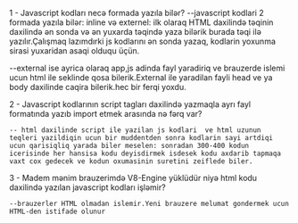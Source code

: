 1 - Javascript kodları necə formada yazıla bilər?
   --javascript kodlari  2 formada yazıla bilər: inline və externel: ilk olaraq HTML daxilində  <body></body> təqinin daxilində ən sonda və ən yuxarda <head></head> təqində yaza  bilərik burada <script></script> təqi ilə yazılır.Çalışmaq lazımdırki  js kodlarını ən sonda yazaq, kodlarin yoxunma sirasi yuxaridan asaqi olduqu üçün.

   --external ise ayrica olaraq app,js adinda fayl yaradiriq ve brauzerde islemi ucun html ile  <script src="app.js"></script> seklinde qosa bilerik.External ile yaradilan fayli head ve ya body daxilinde caqira bilerik.hec bir ferqi yoxdu.

2 - Javascript kodlarının script tagları daxilində yazmaqla ayrı fayl formatında yazıb import etmek arasında nə fərq var?

    -- html daxilinde script ile yazilan js kodlari  ve html uzunun teqleri yazildiqin ucun bir muddentden sonra kodlarin sayi artdiqi ucun qarisiqliq yarada biler meselen: sonradan 300-400 kodun icerisinde her hansisa kodu deyisdirmek isdesek kodu axdarib tapmaqa vaxt cox gedecek ve kodun oxumasinin suretini zeiflede biler.


 3 - Madem mənim brauzerimdə V8-Engine yüklüdür niyə html kodu daxilində yazılan javascript kodları işləmir?

    --brauzerler HTML olmadan islemir.Yeni brauzere melumat gondermek ucun HTML-den istifade olunur   